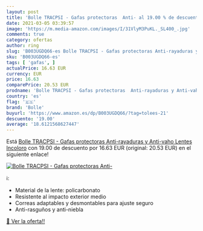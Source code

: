 ```yaml
---
layout: post
title: 'Bolle TRACPSI - Gafas protectoras  Anti- al 19.00 % de descuento'
date: 2021-03-05 03:39:57
image: 'https://m.media-amazon.com/images/I/31VlyM3PuKL._SL400_.jpg'
comments: true
category: ofertas
author: ring
slug: 'B003UGDQ66-es Bolle TRACPSI - Gafas protectoras Anti-rayaduras y Anti-...'
sku: 'B003UGDQ66-es'
tags: [ 'gafas', ]
actualPrice: 16.63 EUR
currency: EUR
price: 16.63
comparePrice: 20.53 EUR
prodname: 'Bolle TRACPSI - Gafas protectoras  Anti-rayaduras y Anti-vaho  Lentes Incoloro'
country: 'es'
flag: '🇪🇸'
brand: 'Bolle'
buyurl: 'https://www.amazon.es/dp/B003UGDQ66/?tag=tolees-21'
descuento: '19.00'
average: '18.6121568627447'
---
```


Está [Bolle TRACPSI - Gafas protectoras  Anti-rayaduras y Anti-vaho  Lentes Incoloro](https://www.amazon.es/dp/B003UGDQ66/?tag=tolees-21) con 19.00 de descuento por 16.63 EUR (original: 20.53 EUR) en el siguiente enlace!

[![Bolle TRACPSI - Gafas protectoras  Anti-](https://m.media-amazon.com/images/I/31VlyM3PuKL._SL400_.jpg)](https://www.amazon.es/dp/B003UGDQ66/?tag=tolees-21)

ℹ️:

- Material de la lente: policarbonato
- Resistente al impacto exterior medio
- Correas adaptables y desmontables para ajuste seguro
- Anti-rasguños y anti-niebla

[🛒 Ver la oferta!!](https://www.amazon.es/dp/B003UGDQ66/?tag=tolees-21)
